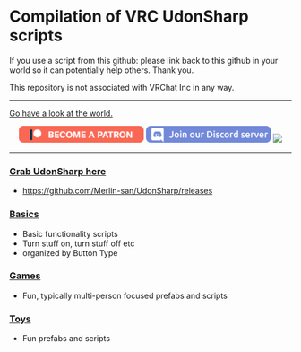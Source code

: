 # Compilation of VRC UdonSharp scripts
If you use a script from this github:
please link back to this github in your world so it can potentially help others.
Thank you.

This repository is not associated with VRChat Inc in any way.

---------------------

[Go have a look at the world.](https://vrchat.com/home/world/wrld_805f0a6e-58c0-44e1-85a6-57adf8206c9b)

<p align="center">
  <a href="https://www.patreon.com/TakatoandBeast"><img src="/.github/Icon/Patreon Button.png" height="30"></a>
  <a href="http://discord.gg/dpuxmxr"><img src="/.github/Icon/Discord Button.png" height="30"></a>
  <a href="https://ko-fi.com/takatoandbeast"><img src="https://www.ko-fi.com/img/githubbutton_sm.svg" height="30"></a>
</p>

---------------------

### [Grab UdonSharp here](https://github.com/Merlin-san/UdonSharp/releases)
- https://github.com/Merlin-san/UdonSharp/releases

### [Basics](/Basics/)
- Basic functionality scripts
- Turn stuff on, turn stuff off etc
- organized by Button Type
### [Games](/Games)
- Fun, typically multi-person focused prefabs and scripts

### [Toys](/Toys)
- Fun prefabs and scripts
